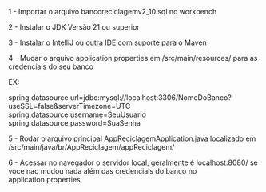 1 - Importar o arquivo bancoreciclagemv2_10.sql no workbench

2 - Instalar o JDK Versão 21 ou superior

3 - Instalar o IntelliJ ou outra IDE com suporte para o Maven

4 - Mudar o arquivo application.properties em /src/main/resources/ para as credenciais do seu banco

EX:

spring.datasource.url=jdbc:mysql://localhost:3306/NomeDoBanco?useSSL=false&serverTimezone=UTC
spring.datasource.username=SeuUsuario <br>
spring.datasource.password=SuaSenha

5 - Rodar o arquivo principal AppReciclagemApplication.java localizado em /src/main/java/br/AppReciclagem/appReciclagem/

6 - Acessar no navegador o servidor local, geralmente é localhost:8080/ se voce nao mudou nada além das credenciais do banco no application.properties
